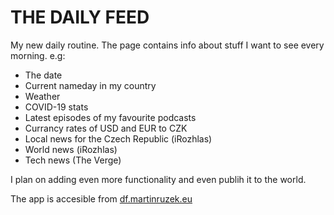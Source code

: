 # THE DAILY FEED
My new daily routine.
The page contains info about stuff I want to see every morning.
e.g:

* The date
* Current nameday in my country
* Weather
* COVID-19 stats
* Latest episodes of my favourite podcasts
* Currancy rates of USD and EUR to CZK
* Local news for the Czech Republic (iRozhlas)
* World news (iRozhlas)
* Tech news (The Verge)

I plan on adding even more functionality and even publih it to the world.

The app is accesible from [df.martinruzek.eu](https://df.martinruzek.eu)